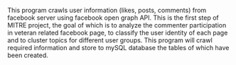 This program crawls user information (likes, posts, comments) from facebook server using facebook open graph API.
This is the first step of MITRE project, the goal of which is to analyze the commenter participation in veteran related facebook page, to classify the user identity of each page and to cluster topics for different user groups.
This program will crawl required information and store to mySQL database the tables of which have been created.
